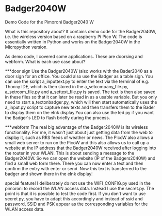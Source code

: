 # Badger2040W
Demo Code for the Pimoroni Badger2040 W

What is this repository about? It contains demo code for the Badger2040W, i.e. the wireless version based on a raspberry Pi Pico W. The code is essentially written in Python and works on the Badger2040W in the Micropython version.

As demo code, I covered some applications. These are doorsing and webform. What is each use case about?

***door sign
Use the Badger2040W (also works with the Bader2040 as a door sign for an office. You could also use the Badger as a table sign. You can use the script a_inputtext.py to enter the text via the terminal of e.g. Thonny IDE, which is then stored in the a_setcompany_file.py, a_setroom_file.py and a_settext_file.py is saved. The text is then also saved in these files so that it can later be read in as a usable variable. But you only need to start a_textonbadger.py, which will then start automatically uses the a_input.py script to capture new texts and then transfers them to the Bader to display them on the eInk display.You can also use the led.py if you want the Badger's LED to flash briefly during the process.

***webform
The real big advantage of the Badger2040W is its wireless functionality. For me, it wasn't just about just getting data from the web to display it, such as RRS feeds of weather or news. The PicoW also allows a small web server to run on the PicoW and this also allows us to call up a website at the IP address that the Badger2040W received after logging into the router in your WLAN. This is about sending a message to the Badger2040W. So we can open the website (IP of the Badgers2040W) and find a small web form there. There you can now enter a text and then confirm the entry with enter or send. Now this text is transferred to the badger and shown there in the eInk display!

special feature! I deliberately do not use the WIFI_CONFIG.py used in the pimoroni to record the WLAN access data. Instead I use the secret.py. The point is that it is possible to test the code first. If you don't want to use secret.py, you have to adapt this accordingly and instead of ssid and password, SSID and PSK appear as the corresponding variables for the WLAN access data.


